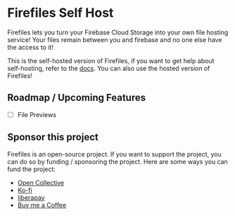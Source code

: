 # Firefiles Self Host

Firefiles lets you turn your Firebase Cloud Storage into your own file hosting service! Your files remain between you and firebase and no one else have the access to it!

This is the self-hosted version of Firefiles, if you want to get help about self-hosting, refer to the [docs](https://firefiles.vercel.app/docs/self-hosted/firebase-setup). You can also use the hosted version of Firefiles!

## Roadmap / Upcoming Features

- [ ] File Previews

## Sponsor this project

Firefiles is an open-source project. If you want to support the project, you can do so by funding / sponsoring the project. Here are some ways you can fund the project:

- [Open Collective](https://opencollective.com/faisalsayed10/projects/firefiles#category-CONTRIBUTE)  
- [Ko-fi](https://ko-fi.com/faisalsayed10)  
- [liberapay](https://en.liberapay.com/faisalsayed10/)  
- [Buy me a Coffee](https://www.buymeacoffee.com/faisalsayed10)
